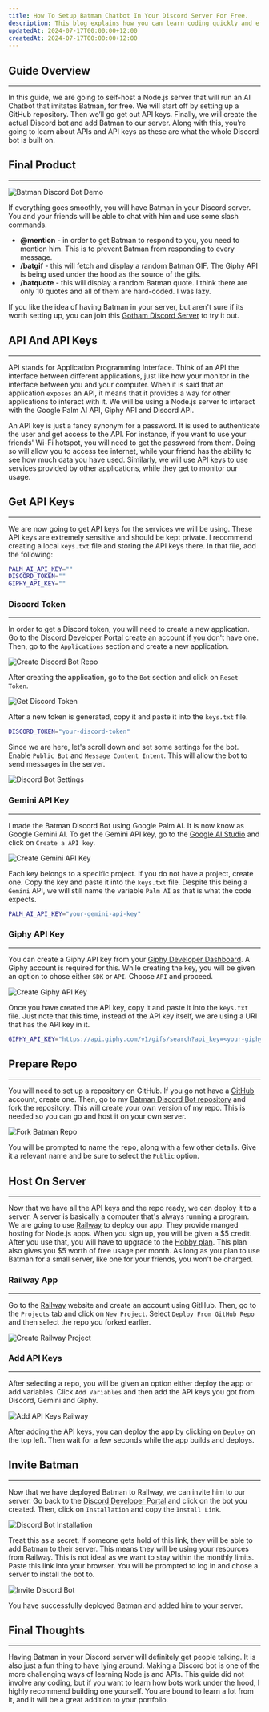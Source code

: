 ```yaml
---
title: How To Setup Batman Chatbot In Your Discord Server For Free.
description: This blog explains how you can learn coding quickly and effectively along with tips on how to grow as a developer.
updatedAt: 2024-07-17T00:00:00+12:00
createdAt: 2024-07-17T00:00:00+12:00
---
```


## Guide Overview

---

In this guide, we are going to self-host a Node.js server that will run an AI Chatbot that imitates Batman, for free. We will start off by setting up a GitHub repository. Then we’ll go get out API keys. Finally, we will create the actual Discord bot and add Batman to our server. Along with this, you’re going to learn about APIs and API keys as these are what the whole Discord bot is built on.

## Final Product

---

![Batman Discord Bot Demo](./images/batman-discord-bot-demo.webp)

If everything goes smoothly, you will have Batman in your Discord server. You and your friends will be able to chat with him and use some slash commands.

-   **@mention** - in order to get Batman to respond to you, you need to mention him. This is to prevent Batman from responding to every message.
-   **/batgif** - this will fetch and display a random Batman GIF. The Giphy API is being used under the hood as the source of the gifs.
-   **/batquote** - this will display a random Batman quote. I think there are only 10 quotes and all of them are hard-coded. I was lazy.

If you like the idea of having Batman in your server, but aren't sure if its worth setting up, you can join this [Gotham Discord Server](https://discord.gg/K9rMzPudgS) to try it out.

## API And API Keys

---

API stands for Application Programming Interface. Think of an API the interface between different applications, just like how your monitor in the interface between you and your computer. When it is said that an application `exposes` an API, it means that it provides a way for other applications to interact with it. We will be using a Node.js server to interact with the Google Palm AI API, Giphy API and Discord API.

An API key is just a fancy synonym for a password. It is used to authenticate the user and get access to the API. For instance, if you want to use your friends' Wi-Fi hotspot, you will need to get the password from them. Doing so will allow you to access tee internet, while your friend has the ability to see how much data you have used. Similarly, we will use API keys to use services provided by other applications, while they get to monitor our usage.

## Get API Keys

---

We are now going to get API keys for the services we will be using. These API keys are extremely sensitive and should be kept private. I recommend creating a local `keys.txt` file and storing the API keys there. In that file, add the following:

```sh
PALM_AI_API_KEY=""
DISCORD_TOKEN=""
GIPHY_API_KEY=""
```

### Discord Token

---

In order to get a Discord token, you will need to create a new application. Go to the [Discord Developer Portal](https://discord.com/developers/applications) create an account if you don't have one. Then, go to the `Applications` section and create a new application.

![Create Discord Bot Repo](./images/create-discord-bot.webp)

After creating the application, go to the `Bot` section and click on `Reset Token`.

![Get Discord Token](./images/get-discord-token.webp)

After a new token is generated, copy it and paste it into the `keys.txt` file.

```sh
DISCORD_TOKEN="your-discord-token"
```

Since we are here, let's scroll down and set some settings for the bot. Enable `Public Bot` and `Message Content Intent`. This will allow the bot to send messages in the server.

![Discord Bot Settings](./images/discord-bot-settings.webp)

### Gemini API Key

---

I made the Batman Discord Bot using Google Palm AI. It is now know as Google Gemini AI. To get the Gemini API key, go to the [Google AI Studio](https://aistudio.google.com/app/apikey) and click on `Create a API key`.

![Create Gemini API Key](./images/create-gemini-api-key.webp)

Each key belongs to a specific project. If you do not have a project, create one. Copy the key and paste it into the `keys.txt` file. Despite this being a `Gemini` API, we will still name the variable `Palm AI` as that is what the code expects.

```sh
PALM_AI_API_KEY="your-gemini-api-key"
```

### Giphy API Key

---

You can create a Giphy API key from your [Giphy Developer Dashboard](https://developers.giphy.com/dashboard/). A Giphy account is required for this. While creating the key, you will be given an option to chose either `SDK` or `API`. Choose `API` and proceed.

![Create Giphy API Key](./images/create-giphy-api-key.webp)

Once you have created the API key, copy it and paste it into the `keys.txt` file. Just note that this time, instead of the API key itself, we are using a URI that has the API key in it.

```sh
GIPHY_API_KEY="https://api.giphy.com/v1/gifs/search?api_key=<your-giphy-api-key>&q=Batman&limit=50"
```

## Prepare Repo

---

You will need to set up a repository on GitHub. If you go not have a [GitHub](https://github.com) account, create one. Then, go to my [Batman Discord Bot repository](https://github.com/anav5704/ai-discord-bot) and fork the repository. This will create your own version of my repo. This is needed so you can go and host it on your own server.

![Fork Batman Repo](./images/fork-batman-repo.webp)

You will be prompted to name the repo, along with a few other details. Give it a relevant name and be sure to select the `Public` option.

## Host On Server

---

Now that we have all the API keys and the repo ready, we can deploy it to a server. A server is basically a computer that's always running a program. We are going to use [Railway](https://railway.app) to deploy our app. They provide manged hosting for Node.js apps. When you sign up, you will be given a $5 credit. After you use that, you will have to upgrade to the [Hobby plan](https://railway.app/pricing). This plan also gives you $5 worth of free usage per month. As long as you plan to use Batman for a small server, like one for your friends, you won't be charged.

### Railway App

---

Go to the [Railway](https://railway.app) website and create an account using GitHub. Then, go to the `Projects` tab and click on `New Project`. Select `Deploy From GitHub Repo` and then select the repo you forked earlier.

![Create Railway Project](./images/create-railway-project.webp)

### Add API Keys

---

After selecting a repo, you will be given an option either deploy the app or add variables. Click `Add Variables` and then add the API keys you got from Discord, Gemini and Giphy.

![Add API Keys Railway](./images/add-api-keys.webp)

After adding the API keys, you can deploy the app by clicking on `Deploy` on the top left. Then wait for a few seconds while the app builds and deploys.

## Invite Batman

---

Now that we have deployed Batman to Railway, we can invite him to our server. Go back to the [Discord Developer Portal](https://discord.com/developers/applications) and click on the bot you created. Then, click on `Installation` and copy the `Install Link`.

![Discord Bot Installation](./images/discord-bot-installation.webp)

Treat this as a secret. If someone gets hold of this link, they will be able to add Batman to their server. This means they will be using your resources from Railway. This is not ideal as we want to stay within the monthly limits. Paste this link into your browser. You will be prompted to log in and chose a server to install the bot to.

![Invite Discord Bot](./images/invite-discord-bot.webp)

You have successfully deployed Batman and added him to your server.

## Final Thoughts

---

Having Batman in your Discord server will definitely get people talking. It is also just a fun thing to have lying around. Making a Discord bot is one of the more challenging ways of learning Node.js and APIs. This guide did not involve any coding, but if you want to learn how bots work under the hood, I highly recommend building one yourself. You are bound to learn a lot from it, and it will be a great addition to your portfolio.

